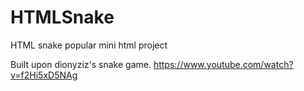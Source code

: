 # HTMLSnake
HTML snake popular mini html project


Built upon dionyziz's snake game.
https://www.youtube.com/watch?v=f2Hi5xD5NAg
